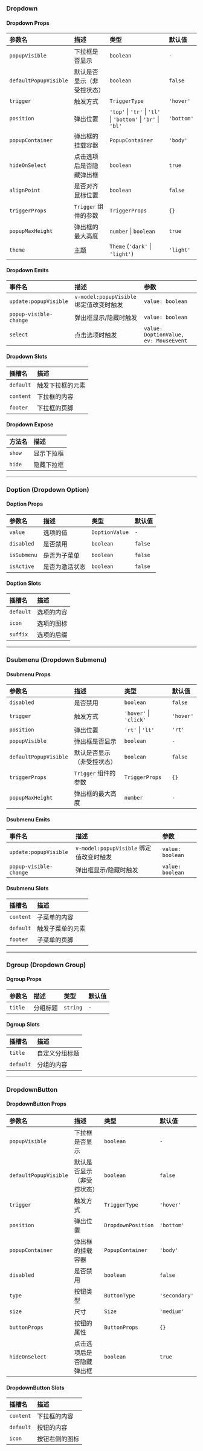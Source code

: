 ### Dropdown

#### Dropdown Props

| 参数名 | 描述 | 类型 | 默认值 |
| :--- | :--- | :--- | :--- |
| `popupVisible` | 下拉框是否显示 | `boolean` | `-` |
| `defaultPopupVisible`| 默认是否显示（非受控状态） | `boolean` | `false` |
| `trigger` | 触发方式 | `TriggerType` | `'hover'` |
| `position` | 弹出位置 | `'top'` \| `'tr'` \| `'tl'` \| `'bottom'` \| `'br'` \| `'bl'` | `'bottom'` |
| `popupContainer` | 弹出框的挂载容器 | `PopupContainer` | `'body'` |
| `hideOnSelect` | 点击选项后是否隐藏弹出框 | `boolean` | `true` |
| `alignPoint` | 是否对齐鼠标位置 | `boolean` | `false` |
| `triggerProps` | `Trigger` 组件的参数 | `TriggerProps` | `{}` |
| `popupMaxHeight` | 弹出框的最大高度 | `number` \| `boolean` | `true` |
| `theme` | 主题 | `Theme` (`'dark'` \| `'light'`) | `'light'` |

#### Dropdown Emits

| 事件名 | 描述 | 参数 |
| :--- | :--- | :--- |
| `update:popupVisible`| `v-model:popupVisible` 绑定值改变时触发 | `value: boolean` |
| `popup-visible-change`| 弹出框显示/隐藏时触发 | `value: boolean` |
| `select` | 点击选项时触发 | `value: DoptionValue, ev: MouseEvent` |

#### Dropdown Slots

| 插槽名 | 描述 |
| :--- | :--- |
| `default` | 触发下拉框的元素 |
| `content` | 下拉框的内容 |
| `footer` | 下拉框的页脚 |

#### Dropdown Expose

| 方法名 | 描述 |
| :--- | :--- |
| `show` | 显示下拉框 |
| `hide` | 隐藏下拉框 |

---

### Doption (Dropdown Option)

#### Doption Props

| 参数名 | 描述 | 类型 | 默认值 |
| :--- | :--- | :--- | :--- |
| `value` | 选项的值 | `DoptionValue` | `-` |
| `disabled` | 是否禁用 | `boolean` | `false` |
| `isSubmenu` | 是否为子菜单 | `boolean` | `false` |
| `isActive` | 是否为激活状态 | `boolean` | `false` |

#### Doption Slots

| 插槽名 | 描述 |
| :--- | :--- |
| `default` | 选项的内容 |
| `icon` | 选项的图标 |
| `suffix` | 选项的后缀 |

---

### Dsubmenu (Dropdown Submenu)

#### Dsubmenu Props

| 参数名 | 描述 | 类型 | 默认值 |
| :--- | :--- | :--- | :--- |
| `disabled` | 是否禁用 | `boolean` | `false` |
| `trigger` | 触发方式 | `'hover'` \| `'click'` | `'hover'` |
| `position` | 弹出位置 | `'rt'` \| `'lt'` | `'rt'` |
| `popupVisible` | 弹出框是否显示 | `boolean` | `-` |
| `defaultPopupVisible`| 默认是否显示（非受控状态） | `boolean` | `false` |
| `triggerProps` | `Trigger` 组件的参数 | `TriggerProps` | `{}` |
| `popupMaxHeight` | 弹出框的最大高度 | `number` | `-` |

#### Dsubmenu Emits

| 事件名 | 描述 | 参数 |
| :--- | :--- | :--- |
| `update:popupVisible`| `v-model:popupVisible` 绑定值改变时触发 | `value: boolean` |
| `popup-visible-change`| 弹出框显示/隐藏时触发 | `value: boolean` |

#### Dsubmenu Slots

| 插槽名 | 描述 |
| :--- | :--- |
| `content` | 子菜单的内容 |
| `default` | 触发子菜单的元素 |
| `footer` | 子菜单的页脚 |

---

### Dgroup (Dropdown Group)

#### Dgroup Props

| 参数名 | 描述 | 类型 | 默认值 |
| :--- | :--- | :--- | :--- |
| `title` | 分组标题 | `string` | `-` |

#### Dgroup Slots

| 插槽名 | 描述 |
| :--- | :--- |
| `title` | 自定义分组标题 |
| `default` | 分组的内容 |

---

### DropdownButton

#### DropdownButton Props

| 参数名 | 描述 | 类型 | 默认值 |
| :--- | :--- | :--- | :--- |
| `popupVisible` | 下拉框是否显示 | `boolean` | `-` |
| `defaultPopupVisible`| 默认是否显示（非受控状态） | `boolean` | `false` |
| `trigger` | 触发方式 | `TriggerType` | `'hover'` |
| `position` | 弹出位置 | `DropdownPosition` | `'bottom'` |
| `popupContainer` | 弹出框的挂载容器 | `PopupContainer` | `'body'` |
| `disabled` | 是否禁用 | `boolean` | `false` |
| `type` | 按钮类型 | `ButtonType` | `'secondary'` |
| `size` | 尺寸 | `Size` | `'medium'` |
| `buttonProps` | 按钮的属性 | `ButtonProps` | `{}` |
| `hideOnSelect` | 点击选项后是否隐藏弹出框 | `boolean` | `true` |

#### DropdownButton Slots

| 插槽名 | 描述 |
| :--- | :--- |
| `content` | 下拉框的内容 |
| `default` | 按钮的内容 |
| `icon` | 按钮右侧的图标 |